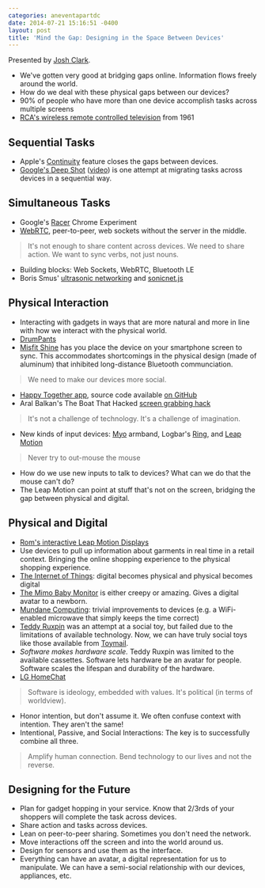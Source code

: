 ```yaml
---
categories: aneventapartdc
date: 2014-07-21 15:16:51 -0400
layout: post
title: 'Mind the Gap: Designing in the Space Between Devices'
---
```


Presented by [Josh Clark](http://globalmoxie.com/).

- We've gotten very good at bridging gaps online. Information flows freely around the world.
- How do we deal with these physical gaps between our devices?
- 90% of people who have more than one device accomplish tasks across multiple screens
- [RCA's wireless remote controlled television](https://www.youtube.com/watch?v=opExA1y1xAg) from 1961


## Sequential Tasks

- Apple's [Continuity](https://www.apple.com/ios/ios8/continuity/) feature closes the gaps between devices.
- [Google's Deep Shot](http://static.googleusercontent.com/media/research.google.com/en/us/pubs/archive/37153.pdf) ([video](https://www.youtube.com/watch?v=iGTM6xs2sck)) is one attempt at migrating tasks across devices in a sequential way.


## Simultaneous Tasks

- Google's [Racer](http://www.chromeexperiments.com/detail/racer/?f=) Chrome Experiment
- [WebRTC](http://www.webrtc.org/), peer-to-peer, web sockets without the server in the middle.

> It's not enough to share content across devices. We need to share action. We want to sync verbs, not just nouns.

- Building blocks: Web Sockets, WebRTC, Bluetooth LE
- Boris Smus' [ultrasonic networking](http://smus.com/ultrasonic-networking/) and [sonicnet.js](https://github.com/borismus/sonicnet.js)


## Physical Interaction

- Interacting with gadgets in ways that are more natural and more in line with how we interact with the physical world.
- [DrumPants](https://www.youtube.com/watch?v=6VS2jWqFKM0)
- [Misfit Shine](https://www.youtube.com/watch?v=wmUOczrb9J4) has you place the device on your smartphone screen to sync. This accommodates shortcomings in the physical design (made of aluminum) that inhibited long-distance Bluetooth communciation.

> We need to make our devices more social.

- [Happy Together app](https://vimeo.com/86287024), source code available [on GitHub](https://github.com/houseoflegend/happytogether)
- Aral Balkan's The Boat That Hacked [screen grabbing hack](https://www.youtube.com/watch?v=eYveEdhTgBs)

> It's not a challenge of technology. It's a challenge of imagination.

- New kinds of input devices: [Myo](https://www.thalmic.com/en/myo/) armband, Logbar's [Ring](https://www.kickstarter.com/projects/1761670738/ring-shortcut-everything), and [Leap Motion](https://www.leapmotion.com/)

> Never try to out-mouse the mouse

- How do we use new inputs to talk to devices? What can we do that the mouse can't do?
- The Leap Motion can point at stuff that's not on the screen, bridging the gap between physical and digital.

## Physical and Digital

- [Rom's interactive Leap Motion Displays](https://www.leapmotion.com/blog/3-questions-roms-interactive-led-displays/)
- Use devices to pull up information about garments in real time in a retail context. Bringing the online shopping experience to the physical shopping experience.
- [The Internet of Things](http://en.wikipedia.org/wiki/Internet_of_things): digital becomes physical and physical becomes digital
- [The Mimo Baby Monitor](http://mimobaby.com/mimo/) is either creepy or amazing. Gives a digital avatar to a newborn.
- [Mundane Computing](https://bdconf.com/podcasts/mundane-computing-with-josh-clark/): trivial improvements to devices (e.g. a WiFi-enabled microwave that simply keeps the time correct)
- [Teddy Ruxpin](http://en.wikipedia.org/wiki/Teddy_Ruxpin) was an attempt at a social toy, but failed due to the limitations of available technology. Now, we can have truly social toys like those available from [Toymail](http://www.toymail.co/).
- _Software makes hardware scale._ Teddy Ruxpin was limited to the available cassettes. Software lets hardware be an avatar for people. Software scales the lifespan and durability of the hardware.
- [LG HomeChat](http://lgusblog.com/product-news/lg-homechat-makes-easy-communicate-smart-appliances/)

> Software is ideology, embedded with values. It's political (in terms of worldview).

- Honor intention, but don't assume it. We often confuse context with intention. They aren't the same!
- Intentional, Passive, and Social Interactions: The key is to successfully combine all three.

> Amplify human connection. Bend technology to our lives and not the reverse.


## Designing for the Future

- Plan for gadget hopping in your service. Know that 2/3rds of your shoppers will complete the task across devices.
- Share action and tasks across devices.
- Lean on peer-to-peer sharing. Sometimes you don't need the network.
- Move interactions off the screen and into the world around us.
- Design for sensors and use them as the interface.
- Everything can have an avatar, a digital representation for us to manipulate. We can have a semi-social relationship with our devices, appliances, etc.